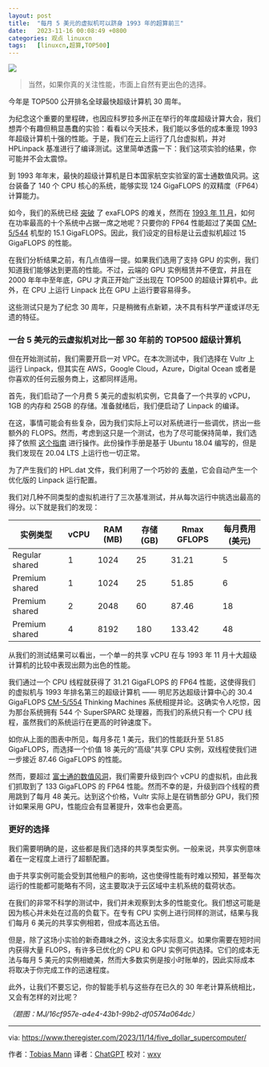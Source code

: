```yaml
---
layout: post
title:	"每月 5 美元的虚拟机可以跻身 1993 年的超算前三"
date:	2023-11-16 00:08:49 +0800 
categories:	观点 linuxcn 
tags:	[linuxcn,超算,TOP500]
---
```



![](/Asserts/Images//attachment/album/202311/16/000750tl6lelevnlxlxn8e.png)



> 
> 当然，如果你真的关注性能，市面上自然有更出色的选择。
> 
> 
> 


今年是 TOP500 公开排名全球最快超级计算机 30 周年。


为纪念这个重要的里程碑，也因应科罗拉多州正在举行的年度超级计算大会，我们想弄个有趣但稍显愚蠢的实验：看看以今天技术，我们能以多低的成本重现 1993 年超级计算机十强的性能。于是，我们在云上运行了几台虚拟机，并对 HPLinpack 基准进行了编译测试。这里简单透露一下：我们这项实验的结果，你可能并不会太震惊。


到 1993 年年末，最快的超级计算机是日本国家航空实验室的富士通数值风洞。这台装备了 140 个 CPU 核心的系统，能够实现 124 GigaFLOPS 的双精度（FP64）计算能力。


如今，我们的系统已经 [突破](https://www.theregister.com/2022/05/30/us_frontier_supercomputer_ousts_japans/) 了 exaFLOPS 的难关，然而在 [1993 年 11 月](https://www.top500.org/lists/top500/1993/11/)，如何在功率最高的十个系统中占据一席之地呢？只要你的 FP64 性能超过了美国 [CM-5/544](https://www.top500.org/system/167021/) 机型的 15.1 GigaFLOPS。因此，我们设定的目标是让云虚拟机超过 15 GigaFLOPS 的性能。


在我们分析结果之前，有几点值得一提。如果我们选用了支持 GPU 的实例，我们知道我们能够达到更高的性能。不过，云端的 GPU 实例租赁并不便宜，并且在 2000 年年中至年底，GPU 才真正开始广泛出现在 TOP500 的超级计算机中。此外，在 CPU 上运行 Linpack 比在 GPU 上运行要容易得多。


这些测试只是为了纪念 30 周年，只是稍微有点新颖，决不具有科学严谨或详尽无遗的特征。


### 一台 5 美元的云虚拟机对比一部 30 年前的 TOP500 超级计算机


但在开始测试前，我们需要开启一对 VPC。在本次测试中，我们选择在 Vultr 上运行 Linpack，但其实在 AWS，Google Cloud，Azure，Digital Ocean 或者是你喜欢的任何云服务商上，这都同样适用。


首先，我们启动了一个月费 5 美元的虚拟机实例，它具备了一个共享的 vCPU，1GB 的内存和 25GB 的存储。准备就绪后，我们便启动了 Linpack 的编译。


在这，事情可能会有些复杂，因为我们实际上可以对系统进行一些调优，挤出一些额外的 FLOPS。然而，考虑到这只是一个测试，也为了尽可能保持简单，我们选择了依照 [这个指南](https://gist.github.com/Levi-Hope/27b9c32cc5c9ded78fff3f155fc7b5ea) 进行操作。此份操作手册是基于 Ubuntu 18.04 编写的，但是我们发现在 20.04 LTS 上运行也一切正常。


为了产生我们的 HPL.dat 文件，我们利用了一个巧妙的 [表单](https://www.advancedclustering.com/act_kb/tune-hpl-dat-file/)，它会自动产生一个优化版的 Linpack 运行配置。


我们对几种不同类型的虚拟机进行了三次基准测试，并从每次运行中挑选出最高的得分。以下就是我们的发现：




| 实例类型 | vCPU | RAM (MB) | 存储 (GB) | Rmax GFLOPS | 每月费用 (美元) |
| --- | --- | --- | --- | --- | --- |
| Regular shared | 1 | 1024 | 25 | 31.21 | 5 |
| Premium shared | 1 | 1024 | 25 | 51.85 | 6 |
| Premium shared | 2 | 2048 | 60 | 87.46 | 18 |
| Premium shared | 4 | 8192 | 180 | 133.42 | 48 |


从我们的测试结果可以看出，一个单一的共享 vCPU 在与 1993 年 11 月十大超级计算机的比较中表现出颇为出色的性能。


我们通过一个 CPU 线程就获得了 31.21 GigaFLOPS 的 FP64 性能，这使得我们的虚拟机与 1993 年排名第三的超级计算机 —— 明尼苏达超级计算中心的 30.4 GigaFLOPS [CM-5/554](https://www.top500.org/system/167059/) Thinking Machines 系统相提并论。这确实令人吃惊，因为那台系统拥有 544 个 SuperSPARC 处理器，而我们的系统只有一个 CPU 线程，虽然我们的系统运行在更高的时钟速度下。


如你从上面的图表中所见，每月多花 1 美元，我们的性能跃升至 51.85 GigaFLOPS，而选择一个价值 18 美元的“高级”共享 CPU 实例，双线程使我们进一步接近 87.46 GigaFLOPS 的性能。


然而，要超过 [富士通的数值风洞](https://www.top500.org/system/173279/)，我们需要升级到四个 vCPU 的虚拟机，由此我们抓取到了 133 GigaFLOPS 的 FP64 性能。然而不幸的是，升级到四个线程的费用跳到了每月 48 美元。达到这个价格，Vultr 实际上是在销售部分 GPU，我们预计如果采用 GPU，性能应会有显著提升，效率也会更高。


### 更好的选择


我们需要明确的是，这些都是我们选择的共享类型实例。一般来说，共享实例意味着在一定程度上进行了超额配置。


由于共享实例可能会受到其他租户的影响，这也使得性能有时难以预知，甚至每次运行的性能都可能略有不同，这主要取决于云区域中主机系统的载荷状态。


在我们的非常不科学的测试中，我们并未观察到太多的性能变化。我们想这可能是因为核心并未处在过高的负载下。在专有 CPU 实例上进行同样的测试，结果与我们每月 6 美元的共享实例相若，但成本高达五倍。


但是，除了这场小实验的新奇趣味之外，这没太多实际意义。如果你需要在短时间内获得大量 FLOPS，有许多已优化的 CPU 和 GPU 实例可供选择。它们的成本无法与每月 5 美元的实例相媲美，然而大多数实例是按小时账单的，因此实际成本将取决于你完成工作的迅速程度。


此外，让我们不要忘记，你的智能手机与这些存在已久的 30 年老计算系统相比，又会有怎样的对比呢？


*（题图：MJ/16cf957e-a4e4-43b1-99b2-df0574a064dc）*




---


via: <https://www.theregister.com/2023/11/14/five_dollar_supercomputer/>


作者：[Tobias Mann](https://www.theregister.com/Author/Tobias-Mann) 译者：[ChatGPT](https://linux.cn/lctt/ChatGPT) 校对：[wxy](https://github.com/wxy)
